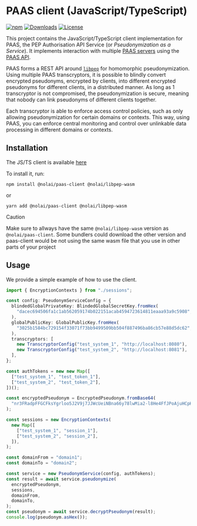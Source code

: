 # PAAS client (JavaScript/TypeScript)

[![npm](https://img.shields.io/npm/v/@nolai/paas-client.svg)](https://www.npmjs.com/package/@nolai/paas-client)
[![Downloads](https://img.shields.io/npm/dm/@nolai/paas-client.svg)](https://www.npmjs.com/package/@nolai/paas-client)
[![License](https://img.shields.io/npm/l/@nolai/paas-client.svg)](https://github.com/NOLAI/paas-client-js/blob/main/LICENSE)

This project contains the JavaScript/TypeScript client implementation for PAAS, the PEP Authorisation API Service (or _Pseudonymization as a Service_).
It implements interaction with multiple [PAAS servers](https://github.com/NOLAI/paas-server) using the [PAAS API](https://github.com/NOLAI/paas-api).

PAAS forms a REST API around [`libpep`](https://github.com/NOLAI/libpep) for homomorphic pseudonymization.
Using multiple PAAS transcryptors, it is possible to blindly convert encrypted pseudonyms, encrypted by clients, into different encrypted pseudonyms for different clients, in a distributed manner.
As long as 1 transcryptor is not compromised, the pseudonymization is secure, meaning that nobody can link pseudonyms of different clients together.

Each transcryptor is able to enforce access control policies, such as only allowing pseudonymization for certain domains or contexts.
This way, using PAAS, you can enforce central monitoring and control over unlinkable data processing in different domains or contexts.

## Installation

The JS/TS client is available [here](https://www.npmjs.com/package/@nolai/paas-client)

To install it, run:

`npm install @nolai/paas-client @nolai/libpep-wasm`

or

`yarn add @nolai/paas-client @nolai/libpep-wasm`

> [!CAUTION]
> Make sure to allways have the same `@nolai/libpep-wasm` version as `@nolai/paas-client`. Some bundlers could download the other version and paas-client would be not using the same wasm file that you use in other parts of your project

## Usage

We provide a simple example of how to use the client.

```typescript
import { EncryptionContexts } from "./sessions";

const config: PseudonymServiceConfig = {
  blindedGlobalPrivateKey: BlindedGlobalSecretKey.fromHex(
    "dacec694506fa1c1ab562059174b022151acab4594723614811eaaa93a9c5908",
  ),
  globalPublicKey: GlobalPublicKey.fromHex(
    "3025b1584bc729154f33071f73bb9499509bb504f887496ba86cb57e88d5dc62",
  ),
  transcryptors: [
    new TranscryptorConfig("test_system_1", "http://localhost:8080"),
    new TranscryptorConfig("test_system_2", "http://localhost:8081"),
  ],
};

const authTokens = new new Map([
  ["test_system_1", "test_token_1"],
  ["test_system_2", "test_token_2"],
])();

const encryptedPseudonym = EncryptedPseudonym.fromBase64(
  "nr3FRadpFFGCFksYgrloo5J2V9j7JJWcUeiNBna66y78lwMia2-l8He4FfJPoAjuHCpH-8B0EThBr8DS3glHJw==",
);

const sessions = new EncryptionContexts(
  new Map([
    ["test_system_1", "session_1"],
    ["test_system_2", "session_2"],
  ]),
);

const domainFrom = "domain1";
const domainTo = "domain2";

const service = new PseudonymService(config, authTokens);
const result = await service.pseudonymize(
  encryptedPseudonym,
  sessions,
  domainFrom,
  domainTo,
);
const pseudonym = await service.decryptPseudonym(result);
console.log(pseudonym.asHex());
```
